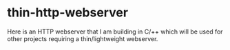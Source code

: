 # thin-http-webserver
Here is an HTTP webserver that I am building in C/++ which will be used for other projects requiring a thin/lightweight webserver.
